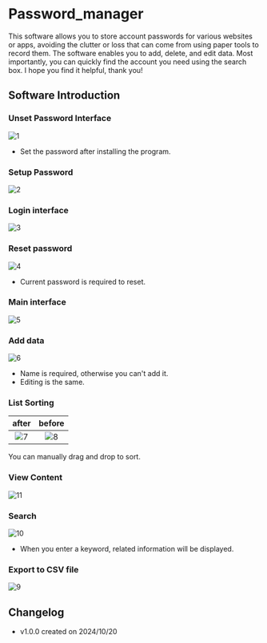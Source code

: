 # Password_manager

This software allows you to store account passwords for various websites or apps, avoiding the clutter or loss that can come from using paper tools to record them. The software enables you to add, delete, and edit data. Most importantly, you can quickly find the account you need using the search box. I hope you find it helpful, thank you!

## Software Introduction

### Unset Password Interface
![1](Images/1.png)
* Set the password after installing the program.

### Setup Password
![2](Images/2.png)

### Login interface
![3](Images/3.png)

### Reset password
![4](Images/4.png)
* Current password is required to reset.

### Main interface
![5](Images/5.png)

### Add data
![6](Images/6.png)
* Name is required, otherwise you can't add it.
* Editing is the same.

### List Sorting
| after | before |
| :------: | :------: |
| ![7](Images/7.png) | ![8](Images/8.png) |
You can manually drag and drop to sort.

### View Content
![11](Images/11.png)

### Search
![10](Images/10.png)
* When you enter a keyword, related information will be displayed.

### Export to CSV file
![9](Images/9.png)

## Changelog

* v1.0.0 created on 2024/10/20
